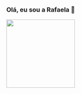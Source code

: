### Olá, eu sou a Rafaela 👋

<!--
**rafaoak/rafaoak** is a ✨ _special_ ✨ repository because its `README.md` (this file) appears on your GitHub profile.

Here are some ideas to get you started:

- 🔭 I’m currently working on ...
- 🌱 I’m currently learning ...
- 👯 I’m looking to collaborate on ...
- 🤔 I’m looking for help with ...
- 💬 Ask me about ...
- 📫 How to reach me: ...
- 😄 Pronouns: ...
- ⚡ Fun fact: ...
-->
<a href="https://github.com/rafaoak">
     <img height="180em" src="https://github-readme-status.vercel.app/api/top-langs/?username=rafaoak&layout=compact&langs-count=16&theme=dracula"/>
